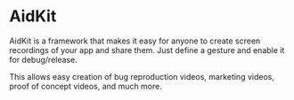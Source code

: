 # AidKit
AidKit is a framework that makes it easy for anyone to create screen recordings of your app and share them. Just define a gesture and enable it for debug/release. 

This allows easy creation of bug reproduction videos, marketing videos, proof of concept videos, and much more.
